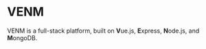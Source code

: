 # VENM

VENM is a full-stack platform, built on **V**ue.js, **E**xpress, **N**ode.js, and **M**ongoDB.
